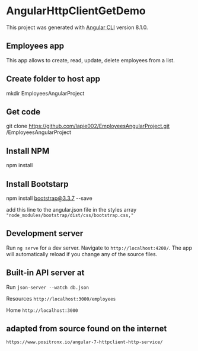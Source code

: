 # AngularHttpClientGetDemo

This project was generated with [Angular CLI](https://github.com/angular/angular-cli) version 8.1.0.

## Employees app
This app allows to create, read, update, delete employees from a list. 

## Create folder to host app
mkdir EmployeesAngularProject

## Get code
git clone https://github.com/lapie002/EmployeesAngularProject.git /EmployeesAngularProject

## Install NPM
npm install

## Install Bootstarp
npm install bootstrap@3.3.7 --save

add this line to the angular.json file in the styles array 
`"node_modules/bootstrap/dist/css/bootstrap.css,"`

## Development server

Run `ng serve` for a dev server. Navigate to `http://localhost:4200/`. The app will automatically reload if you change any of the source files.

## Built-in API server at 

Run `json-server --watch db.json`

  Resources
  `http://localhost:3000/employees`

  Home
  `http://localhost:3000`
  
  ## adapted from source found on the internet
  `https://www.positronx.io/angular-7-httpclient-http-service/`

